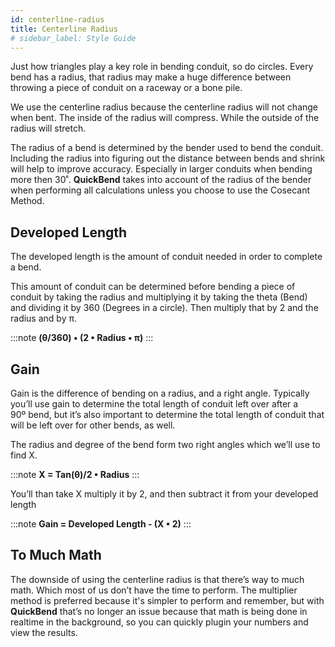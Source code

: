 ```yaml
---
id: centerline-radius
title: Centerline Radius
# sidebar_label: Style Guide
---
```


Just how triangles play a key role in bending conduit, so do circles. Every bend has a radius, that radius may make a huge difference between throwing a piece of conduit on a raceway or a bone pile.

We use the centerline radius because the centerline radius will not change when bent. The inside of the radius will compress. While the outside of the radius will stretch.

The radius of a bend is determined by the bender used to bend the conduit. Including the radius into figuring out the distance between bends and shrink will help to improve accuracy. Especially in larger conduits when bending more then 30˚. **QuickBend** takes into account of the radius of the bender when performing all calculations unless you choose to use the Cosecant Method.

## Developed Length

The developed length is the amount of conduit needed in order to complete a bend.

This amount of conduit can be determined before bending a piece of conduit by taking the radius and multiplying it by taking the theta (Bend) and dividing it by 360 (Degrees in a circle). Then multiply that by 2 and the radius and by π.

:::note
**(θ/360) • (2 • Radius • π)**
:::

## Gain

Gain is the difference of bending on a radius, and a right angle. Typically you’ll use gain to determine the total length of conduit left over after a 90º bend, but it’s also important to determine the total length of conduit that will be left over for other bends, as well.

The radius and degree of the bend form two right angles which we’ll use to find X.

:::note
**X = Tan(θ)/2 • Radius**
:::

You’ll than take X multiply it by 2, and then subtract it from your developed length

:::note
**Gain = Developed Length - (X • 2)**
:::

## To Much Math

The downside of using the centerline radius is that there’s way to much math. Which most of us don’t have the time to perform. The multiplier method is preferred because it's simpler to perform and remember, but with **QuickBend** that’s no longer an issue because that math is being done in realtime in the background, so you can quickly plugin your numbers and view the results.
